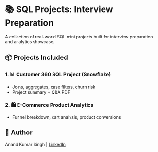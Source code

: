 # 📚 SQL Projects: Interview Preparation

A collection of real-world SQL mini projects built for interview preparation and analytics showcase.

## 📦 Projects Included

### 1. 📊 Customer 360 SQL Project (Snowflake)
- Joins, aggregates, case filters, churn risk
- Project summary + Q&A PDF

### 2. 🛍️ E-Commerce Product Analytics
- Funnel breakdown, cart analysis, product conversions

## 🔗 Author
Anand Kumar Singh | [LinkedIn](https://www.linkedin.com/in/anand-kumar-singh-830839ab)